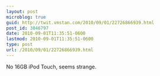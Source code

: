 ```yaml
---
layout: post
microblog: true
guid: http://twit.vmstan.com/2010/09/01/22726866939.html
post_id: 3046797
date: 2010-09-01T11:35:51-0600
lastmod: 2010-09-01T11:35:51-0600
type: post
url: /2010/09/01/22726866939.html
---
```

No 16GB iPod Touch, seems strange.
